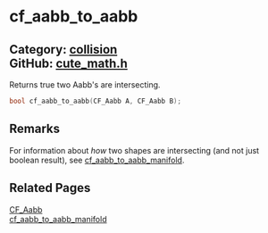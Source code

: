 [](../header.md ':include')

# cf_aabb_to_aabb

Category: [collision](/api_reference?id=collision)  
GitHub: [cute_math.h](https://github.com/RandyGaul/cute_framework/blob/master/include/cute_math.h)  
---

Returns true two Aabb's are intersecting.

```cpp
bool cf_aabb_to_aabb(CF_Aabb A, CF_Aabb B);
```

## Remarks

For information about _how_ two shapes are intersecting (and not just boolean result), see [cf_aabb_to_aabb_manifold](/collision/cf_aabb_to_aabb_manifold.md).

## Related Pages

[CF_Aabb](/math/cf_aabb.md)  
[cf_aabb_to_aabb_manifold](/collision/cf_aabb_to_aabb_manifold.md)  
